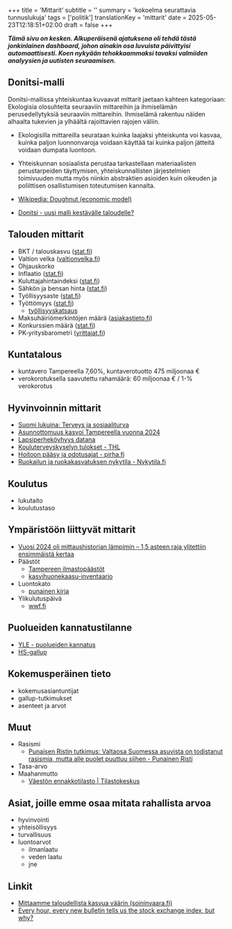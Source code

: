 +++
title = 'Mittarit'
subtitle = ''
summary = 'kokoelma seurattavia tunnuslukuja'
tags = ['politik']
translationKey = 'mittarit'
date = 2025-05-23T12:18:51+02:00
draft = false
+++

***Tämä sivu on kesken. Alkuperäisenä ajatuksena oli tehdä tästä jonkinlainen dashboard, johon ainakin osa luvuista päivittyisi automaattisesti. Koen nykyään tehokkaammaksi tavaksi valmiiden analyysien ja uutisten seuraamisen.***

## Donitsi-malli
Donitsi-mallissa yhteiskuntaa kuvaavat mittarit jaetaan kahteen kategoriaan: Ekologisia olosuhteita seuraaviin mittareihin ja ihmiselämän perusedellytyksiä seuraaviin mittareihin. Ihmiselämä rakentuu näiden alhaalta tukevien ja ylhäältä rajoittavien rajojen väliin.
- Ekologisilla mittareilla seurataan kuinka laajaksi yhteiskunta voi kasvaa, kuinka paljon luonnonvaroja voidaan käyttää tai kuinka paljon jätteitä voidaan dumpata luontoon.
- Yhteiskunnan sosiaalista perustaa tarkastellaan materiaalisten perustarpeiden täyttymisen, yhteiskunnallisten järjestelmien toimivuuden mutta myös niinkin abstraktien asioiden kuin oikeuden ja poliittisen osallistumisen toteutumisen kannalta.

- [Wikipedia: Doughnut (economic model)](https://en.wikipedia.org/wiki/Doughnut_(economic_model))
- [Donitsi - uusi malli kestävälle taloudelle?](https://dialogi.diak.fi/2020/10/14/donitsi-uusi-malli-kestavalle-taloudelle/)


## Talouden mittarit
- BKT / talouskasvu ([stat.fi](https://stat.fi/tilasto/vtp))
- Valtion velka ([valtionvelka.fi](https://www.valtionvelka.fi/annualreview2024/avainluvut/))
- Ohjauskorko
- Inflaatio ([stat.fi](https://stat.fi/indikaattori/inflaatio))
- Kuluttajahintaindeksi ([stat.fi](https://stat.fi/tilasto/khi))
- Sähkön ja bensan hinta ([stat.fi](https://stat.fi/tilasto/ehi))
- Työllisyysaste ([stat.fi](https://stat.fi/aihe/tyo-palkat-ja-toimeentulo))
- Työttömyys ([stat.fi](työvoimatutkimus))
    - [työllisyyskatsaus](https://www.tyollisyyskatsaus.fi/graph/tkat/tkat.aspx?lang=fi&ely=04)
- Maksuhäiriömerkintöjen määrä ([asiakastieto.fi](https://www.asiakastieto.fi/omatieto/fi/artikkelit/20250220091900))
- Konkurssien määrä ([stat.fi](https://stat.fi/fi/uutinen/konkurssihakemusten-maara-kasvoi-edelleen-vuonna-2024-pienet-yritykset-entista-useammin-konkurssiin))
- PK-yritysbarometri ([yrittajat.fi](https://www.yrittajat.fi/ajankohtaista/tutkimukset/pk-yritysbarometri-1-2025/))


## Kuntatalous
- kuntavero Tampereella 7,60%, kuntaverotuotto 475 miljoonaa €
- verokorotuksella saavutettu rahamäärä: 60 miljoonaa € / 1-% verokorotus

## Hyvinvoinnin mittarit
- [Suomi lukuina: Terveys ja sosiaaliturva](https://stat.fi/tup/suoluk/suoluk_terveys.html)
- [Asunnottomuus kasvoi Tampereella vuonna 2024](https://www.tampere.fi/ajankohtaista/2025/02/10/asunnottomuus-kasvoi-tampereella-vuonna-2024-kaupungin-ja)
- [Lapsiperheköyhyys datana](https://itla.fi/lapsiperhekoyhyys-datana/)
- [Kouluterveyskyselyn tulokset - THL](https://thl.fi/tutkimus-ja-kehittaminen/tutkimukset-ja-hankkeet/kouluterveyskysely/kouluterveyskyselyn-tulokset)
- [Hoitoon pääsy ja odotusajat - pirha.fi](https://www.pirha.fi/fi/asiakkaalle/hoitoon-paasy-ja-odotusajat)
- [Ruokailun ja ruokakasvatuksen nykytila - Nykytila.fi](https://nykytila.fi/)

## Koulutus
- lukutaito
- koulutustaso


## Ympäristöön liittyvät mittarit
- [Vuosi 2024 oli mittaushistorian lämpimin – 1,5 asteen raja ylitettiin ensimmäistä kertaa](https://www.ilmatieteenlaitos.fi/tiedote/4TbWBTdcA4k0Qlqx9Rniuq)
- Päästöt
    - [Tampereen ilmastopäästöt](https://www.tampere.fi/luonto-ja-ymparisto/ilmastotyo-tampereella/tampereen-ilmastopaastot)
    - [kasvihuonekaasu-inventaario](https://stat.fi/tup/khkinv/khkaasut_raportointi.html)
- Luontokato
    - [punainen kirja](https://punainenkirja.laji.fi/)
- Ylikulutuspäivä
    - [wwf.fi](https://wwf.fi/uhat/ylikulutus/)

## Puolueiden kannatustilanne
- [YLE - puolueiden kannatus](https://yle.fi/t/18-209436/fi)
- [HS-gallup](https://www.hs.fi/aihe/gallupit/)

## Kokemusperäinen tieto
- kokemusasiantuntijat
- gallup-tutkimukset
- asenteet ja arvot

## Muut
- Rasismi
    - [Punaisen Ristin tutkimus: Valtaosa Suomessa asuvista on todistanut rasismia, mutta alle puolet puuttuu siihen - Punainen Risti](https://www.punainenristi.fi/uutiset/2024/punaisen-ristin-tutkimus-valtaosa-suomessa-asuvista-on-todistanut-rasismia-mutta-alle-puolet-puuttuu-siihen/)
- Tasa-arvo
- Maahanmutto
    - [Väestön ennakkotilasto | Tilastokeskus](https://stat.fi/tilasto/vamuu#pastPublications)


## Asiat, joille emme osaa mitata rahallista arvoa
- hyvinvointi
- yhteisöllisyys
- turvallisuus
- luontoarvot
    - ilmanlaatu
    - veden laatu
    - jne


## Linkit
- [Mittaamme taloudellista kasvua väärin (soininvaara.fi)](https://www.soininvaara.fi/2024/09/22/mittaamme-taloudellista-kasvua-vaarin/)
- [Every hour, every new bulletin tells us the stock exchange index, but why?](https://www.youtube.com/watch?v=7tHHQhChTPc)